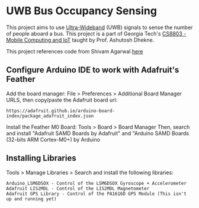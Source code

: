 # UWB Bus Occupancy Sensing

This project aims to use [Ultra-Wideband](https://en.wikipedia.org/wiki/Ultra-wideband) (UWB) signals to sense the number of people aboard a bus.  This project is a part of Georgia Tech's [CS8803 - Mobile Computing and IoT](https://faculty.cc.gatech.edu/~dhekne/cs8803/course.html) taught by Prof. Ashutosh Dhekne.

This project references code from Shivam Agarwal [here](https://github.com/shivamag437/cs8803_mci)

## Configure Arduino IDE to work with Adafruit's Feather
Add the board manager:
File > Preferences > Additional Board Manager URLS, then copy/paste the Adafruit board url:
```
https://adafruit.github.io/arduino-board-index/package_adafruit_index.json
```

Install the Feather M0 Board:
Tools > Board > Board Manager
Then, search and install "Adafruit SAMD Boards by Adafruit" and "Arduino SAMD Boards (32-bits ARM Cortex-M0+) by Arduino

## Installing Libraries
Tools > Manage Libraries > Search and install the following libraries:
```
Arduino_LSM6DSOX - Control of the LSM6DSOX Gyroscope + Accelerometer
Adafruit LIS2MDL - Control of the LIS2MDL Magnetometer
Adafruit GPS Library - Control of the PA1616D GPS Module (This isn't up and running yet)
```
